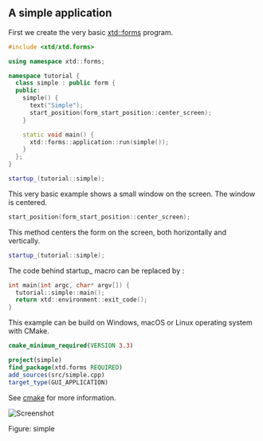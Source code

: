 ## A simple application

First we create the very basic [xtd::forms](https://codedocs.xyz/gammasoft71/xtd/group__gui.html) program.

```c++
#include <xtd/xtd.forms>

using namespace xtd::forms;

namespace tutorial {
  class simple : public form {
  public:
    simple() {
      text("Simple");
      start_position(form_start_position::center_screen);
    }

    static void main() {
      xtd::forms::application::run(simple());
    }
  };
}

startup_(tutorial::simple);
```

This very basic example shows a small window on the screen. The window is centered.

```c++
start_position(form_start_position::center_screen);
```

This method centers the form on the screen, both horizontally and vertically.

```c++
startup_(tutorial::simple);
```

The code behind startup_ macro can be replaced by :

```c++
int main(int argc, char* argv[]) {
  tutorial::simple::main();
  return xtd::environment::exit_code();
}
```

This example can be build on Windows, macOS or Linux operating system with CMake.

```cmake
cmake_minimum_required(VERSION 3.3)

project(simple)
find_package(xtd.forms REQUIRED)
add_sources(src/simple.cpp)
target_type(GUI_APPLICATION)
```

See [cmake](https://cmake.org) for more information.

![Screenshot](../../../../docs/pictures/examples/tutorial/simple.png)

Figure: simple
